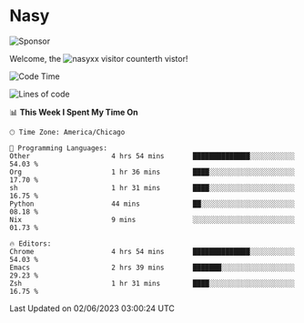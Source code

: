 # Nasy

<!--
<p align="center">
<img height="200" src="https://github-readme-stats.vercel.app/api?username=nasyxx&count_private=true&show_icons=true&theme=dracula&include_all_commits=true"/>
<img height="200" src="https://github-readme-stats.vercel.app/api/top-langs/?username=nasyxx&theme=dracula&hide=html,jupyter+notebook&count_private=true&show_icons=true"/>
</p>

  
----------------
-->

![Sponsor](https://img.shields.io/static/v1.svg?label=Sponsor&message=%E2%9D%A4&logo=GitHub&style=flat&color=pink)
 
Welcome, the ![nasyxx visitor counter](https://count.getloli.com/get/@nasyxx?theme=rule34)th vistor!
 
<!--START_SECTION:waka-->
![Code Time](http://img.shields.io/badge/Code%20Time-3%2C548%20hrs%2011%20mins-blue)

![Lines of code](https://img.shields.io/badge/From%20Hello%20World%20I%27ve%20Written-6.3%20million%20lines%20of%20code-blue)

📊 **This Week I Spent My Time On** 

```text
🕑︎ Time Zone: America/Chicago

💬 Programming Languages: 
Other                    4 hrs 54 mins       ██████████████░░░░░░░░░░░   54.03 % 
Org                      1 hr 36 mins        ████░░░░░░░░░░░░░░░░░░░░░   17.70 % 
sh                       1 hr 31 mins        ████░░░░░░░░░░░░░░░░░░░░░   16.75 % 
Python                   44 mins             ██░░░░░░░░░░░░░░░░░░░░░░░   08.18 % 
Nix                      9 mins              ░░░░░░░░░░░░░░░░░░░░░░░░░   01.73 % 

🔥 Editors: 
Chrome                   4 hrs 54 mins       ██████████████░░░░░░░░░░░   54.03 % 
Emacs                    2 hrs 39 mins       ███████░░░░░░░░░░░░░░░░░░   29.23 % 
Zsh                      1 hr 31 mins        ████░░░░░░░░░░░░░░░░░░░░░   16.75 % 
```


 Last Updated on 02/06/2023 03:00:24 UTC
<!--END_SECTION:waka-->

<!-- ![visitors](https://visitor-badge.laobi.icu/badge?page_id=nasyxx.nasyxx) -->
